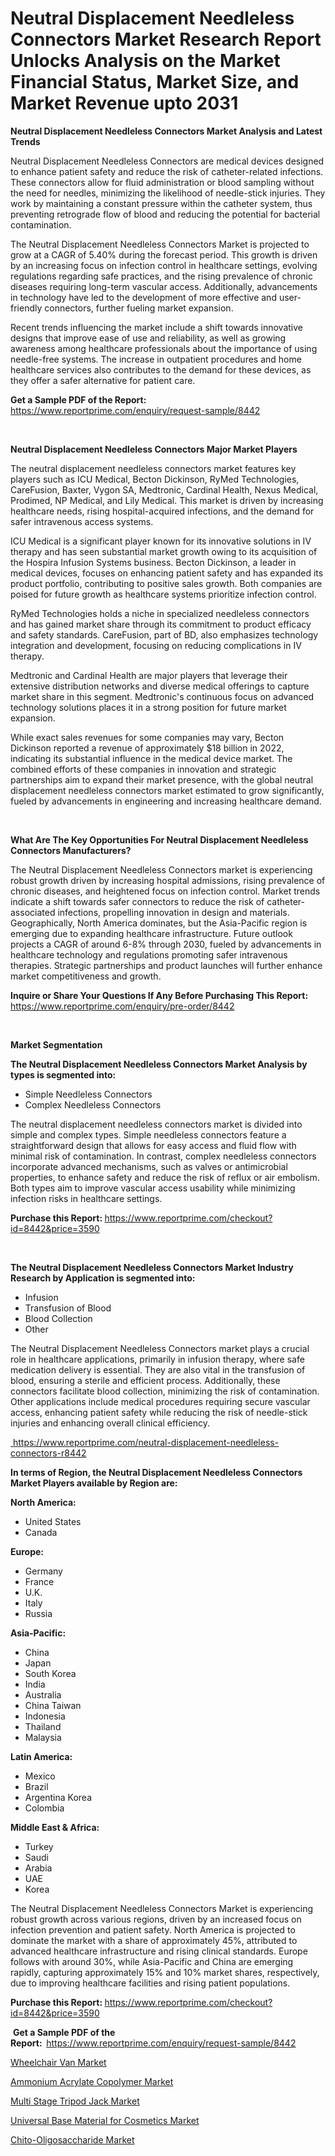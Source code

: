 <p><h1>Neutral Displacement Needleless Connectors Market Research Report Unlocks Analysis on the Market Financial Status, Market Size, and Market Revenue upto 2031</h1></p><p><strong>Neutral Displacement Needleless Connectors Market Analysis and Latest Trends</strong></p>
<p><p>Neutral Displacement Needleless Connectors are medical devices designed to enhance patient safety and reduce the risk of catheter-related infections. These connectors allow for fluid administration or blood sampling without the need for needles, minimizing the likelihood of needle-stick injuries. They work by maintaining a constant pressure within the catheter system, thus preventing retrograde flow of blood and reducing the potential for bacterial contamination.</p><p>The Neutral Displacement Needleless Connectors Market is projected to grow at a CAGR of 5.40% during the forecast period. This growth is driven by an increasing focus on infection control in healthcare settings, evolving regulations regarding safe practices, and the rising prevalence of chronic diseases requiring long-term vascular access. Additionally, advancements in technology have led to the development of more effective and user-friendly connectors, further fueling market expansion.</p><p>Recent trends influencing the market include a shift towards innovative designs that improve ease of use and reliability, as well as growing awareness among healthcare professionals about the importance of using needle-free systems. The increase in outpatient procedures and home healthcare services also contributes to the demand for these devices, as they offer a safer alternative for patient care.</p></p>
<p><strong>Get a Sample PDF of the Report:&nbsp;</strong> <a href="https://www.reportprime.com/enquiry/request-sample/8442">https://www.reportprime.com/enquiry/request-sample/8442</a></p>
<p>&nbsp;</p>
<p><strong>Neutral Displacement Needleless Connectors Major Market Players</strong></p>
<p><p>The neutral displacement needleless connectors market features key players such as ICU Medical, Becton Dickinson, RyMed Technologies, CareFusion, Baxter, Vygon SA, Medtronic, Cardinal Health, Nexus Medical, Prodimed, NP Medical, and Lily Medical. This market is driven by increasing healthcare needs, rising hospital-acquired infections, and the demand for safer intravenous access systems.</p><p>ICU Medical is a significant player known for its innovative solutions in IV therapy and has seen substantial market growth owing to its acquisition of the Hospira Infusion Systems business. Becton Dickinson, a leader in medical devices, focuses on enhancing patient safety and has expanded its product portfolio, contributing to positive sales growth. Both companies are poised for future growth as healthcare systems prioritize infection control.</p><p>RyMed Technologies holds a niche in specialized needleless connectors and has gained market share through its commitment to product efficacy and safety standards. CareFusion, part of BD, also emphasizes technology integration and development, focusing on reducing complications in IV therapy.</p><p>Medtronic and Cardinal Health are major players that leverage their extensive distribution networks and diverse medical offerings to capture market share in this segment. Medtronic's continuous focus on advanced technology solutions places it in a strong position for future market expansion.</p><p>While exact sales revenues for some companies may vary, Becton Dickinson reported a revenue of approximately $18 billion in 2022, indicating its substantial influence in the medical device market. The combined efforts of these companies in innovation and strategic partnerships aim to expand their market presence, with the global neutral displacement needleless connectors market estimated to grow significantly, fueled by advancements in engineering and increasing healthcare demand.</p></p>
<p>&nbsp;</p>
<p><strong>What Are The Key Opportunities For Neutral Displacement Needleless Connectors Manufacturers?</strong></p>
<p><p>The Neutral Displacement Needleless Connectors market is experiencing robust growth driven by increasing hospital admissions, rising prevalence of chronic diseases, and heightened focus on infection control. Market trends indicate a shift towards safer connectors to reduce the risk of catheter-associated infections, propelling innovation in design and materials. Geographically, North America dominates, but the Asia-Pacific region is emerging due to expanding healthcare infrastructure. Future outlook projects a CAGR of around 6-8% through 2030, fueled by advancements in healthcare technology and regulations promoting safer intravenous therapies. Strategic partnerships and product launches will further enhance market competitiveness and growth.</p></p>
<p><strong>Inquire or Share Your Questions If Any Before Purchasing This Report:</strong> <a href="https://www.reportprime.com/enquiry/pre-order/8442">https://www.reportprime.com/enquiry/pre-order/8442</a></p>
<p>&nbsp;</p>
<p><strong>Market Segmentation</strong></p>
<p><strong>The Neutral Displacement Needleless Connectors Market Analysis by types is segmented into:</strong></p>
<p><ul><li>Simple Needleless Connectors</li><li>Complex Needleless Connectors</li></ul></p>
<p><p>The neutral displacement needleless connectors market is divided into simple and complex types. Simple needleless connectors feature a straightforward design that allows for easy access and fluid flow with minimal risk of contamination. In contrast, complex needleless connectors incorporate advanced mechanisms, such as valves or antimicrobial properties, to enhance safety and reduce the risk of reflux or air embolism. Both types aim to improve vascular access usability while minimizing infection risks in healthcare settings.</p></p>
<p><strong>Purchase this Report:&nbsp;</strong><a href="https://www.reportprime.com/checkout?id=8442&price=3590">https://www.reportprime.com/checkout?id=8442&price=3590</a></p>
<p>&nbsp;</p>
<p><strong>The Neutral Displacement Needleless Connectors Market Industry Research by Application is segmented into:</strong></p>
<p><ul><li>Infusion</li><li>Transfusion of Blood</li><li>Blood Collection</li><li>Other</li></ul></p>
<p><p>The Neutral Displacement Needleless Connectors market plays a crucial role in healthcare applications, primarily in infusion therapy, where safe medication delivery is essential. They are also vital in the transfusion of blood, ensuring a sterile and efficient process. Additionally, these connectors facilitate blood collection, minimizing the risk of contamination. Other applications include medical procedures requiring secure vascular access, enhancing patient safety while reducing the risk of needle-stick injuries and enhancing overall clinical efficiency.</p></p>
<p><a href="https://www.reportprime.com/neutral-displacement-needleless-connectors-r8442">&nbsp;https://www.reportprime.com/neutral-displacement-needleless-connectors-r8442</a></p>
<p><strong>In terms of Region, the Neutral Displacement Needleless Connectors Market Players available by Region are:</strong></p>
<p>
    <p> <strong> North America: </strong>
        <ul>
            <li>United States</li>
            <li>Canada</li>
        </ul>
        </p> 
    <p> <strong> Europe: </strong>
        <ul>
            <li>Germany</li>
            <li>France</li>
            <li>U.K.</li>
            <li>Italy</li>
            <li>Russia</li>
        </ul>
        </p> 
    <p> <strong> Asia-Pacific: </strong>
        <ul>
            <li>China</li>
            <li>Japan</li>
            <li>South Korea</li>
            <li>India</li>
            <li>Australia</li>
            <li>China Taiwan</li>
            <li>Indonesia</li>
            <li>Thailand</li>
            <li>Malaysia</li>
        </ul>
        </p> 
    <p> <strong> Latin America: </strong>
        <ul>
            <li>Mexico</li>
            <li>Brazil</li>
            <li>Argentina Korea</li>
            <li>Colombia</li>
        </ul>
        </p> 
    <p> <strong> Middle East & Africa: </strong>
        <ul>
            <li>Turkey</li>
            <li>Saudi</li>
            <li>Arabia</li>
            <li>UAE</li>
            <li>Korea</li>
        </ul>
    </p>
    </p>
<p><p>The Neutral Displacement Needleless Connectors Market is experiencing robust growth across various regions, driven by an increased focus on infection prevention and patient safety. North America is projected to dominate the market with a share of approximately 45%, attributed to advanced healthcare infrastructure and rising clinical standards. Europe follows with around 30%, while Asia-Pacific and China are emerging rapidly, capturing approximately 15% and 10% market shares, respectively, due to improving healthcare facilities and rising patient populations.</p></p>
<p><strong>Purchase this Report: </strong><a href="https://www.reportprime.com/checkout?id=8442&price=3590">https://www.reportprime.com/checkout?id=8442&price=3590</a></p>
<p>&nbsp;<strong>Get a Sample PDF of the Report:&nbsp;&nbsp;</strong><a href="https://www.reportprime.com/enquiry/request-sample/8442">https://www.reportprime.com/enquiry/request-sample/8442</a></p>
<p><strong></strong></p>
<p><p><a href="https://www.linkedin.com/pulse/global-wheelchair-van-market-size-share-analysis-product-sr8qe?trackingId=QwKqcxajT8iNoY0%2BhEF28g%3D%3D">Wheelchair Van Market</a></p><p><a href="https://www.linkedin.com/pulse/ammonium-acrylate-copolymer-market-strategic-insights-product-hjimc?trackingId=q0ZvKwPdTFSwcs2hi7RfjQ%3D%3D">Ammonium Acrylate Copolymer Market</a></p><p><a href="https://medium.com/@hassen.nww/the-multi-stage-tripod-jack-market-industry-provides-a-comprehensive-and-current-analysis-of-the-66c9b4acaacb">Multi Stage Tripod Jack Market</a></p><p><a href="https://issuu.com/reportprime-2/docs/universal-base-material-for-cosmeti_2c00d3a44fc5f7">Universal Base Material for Cosmetics Market</a></p><p><a href="https://issuu.com/reportprime-2/docs/chito-oligosaccharide-market-size-2_98315ff8cac183">Chito-Oligosaccharide Market</a></p></p>